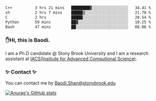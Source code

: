 <!--START_SECTION:waka-->

```txt
C++          3 hrs 21 mins   ████████▓░░░░░░░░░░░░░░░░   34.41 %
sh           2 hrs 7 mins    █████▒░░░░░░░░░░░░░░░░░░░   21.78 %
C            2 hrs           █████░░░░░░░░░░░░░░░░░░░░   20.54 %
Python       59 mins         ██▓░░░░░░░░░░░░░░░░░░░░░░   10.25 %
Bash         47 mins         ██░░░░░░░░░░░░░░░░░░░░░░░   08.06 %
```

<!--END_SECTION:waka-->

### ✋Hi, this is Baodi. 

I am a Ph.D candidate @ Stony Brook University and I am a research assistant at [IACS(Insitiute for Advanced Computional Science)](https://iacs.stonybrook.edu/).

### ✨ Contact ✨

You can contact me by [Baodi.Shan@stonybrook.edu](mailto:Baodi.Shan@stonybrook.edu)

[![Anurag's GitHub stats](https://github-readme-stats.vercel.app/api?username=lwshanbd&theme=jolly&show_icons=true&count_private=true&include_all_commits=true)](https://github.com/anuraghazra/github-readme-stats)



<!--
**lwshanbd/lwshanbd** is a ✨ _special_ ✨ repository because its `README.md` (this file) appears on your GitHub profile.

Here are some ideas to get you started:

- 🔭 I’m currently working on ...
- 🌱 I’m currently learning ...
- 👯 I’m looking to collaborate on ...
- 🤔 I’m looking for help with ...
- 💬 Ask me about ...
- 📫 How to reach me: ...
- 😄 Pronouns: ...
- ⚡ Fun fact: ...
-->

